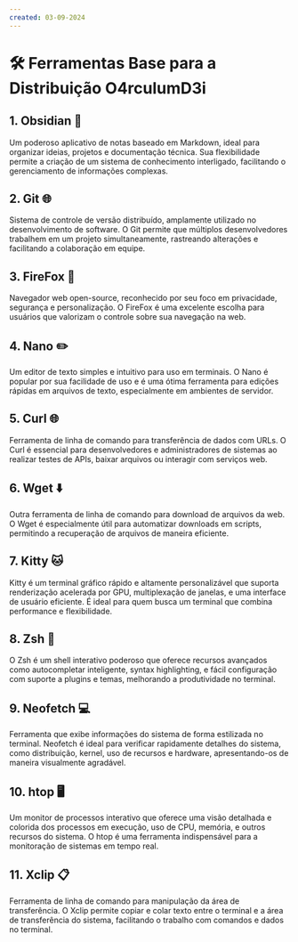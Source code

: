 ```yaml
---
created: 03-09-2024
---
```


# 🛠️ Ferramentas Base para a Distribuição O4rculumD3i

## **1. Obsidian** 📝
Um poderoso aplicativo de notas baseado em Markdown, ideal para organizar ideias, projetos e documentação técnica. Sua flexibilidade permite a criação de um sistema de conhecimento interligado, facilitando o gerenciamento de informações complexas.

## **2. Git** 🌐
Sistema de controle de versão distribuído, amplamente utilizado no desenvolvimento de software. O Git permite que múltiplos desenvolvedores trabalhem em um projeto simultaneamente, rastreando alterações e facilitando a colaboração em equipe.

## **3. FireFox** 🦊
Navegador web open-source, reconhecido por seu foco em privacidade, segurança e personalização. O FireFox é uma excelente escolha para usuários que valorizam o controle sobre sua navegação na web.

## **4. Nano** ✏️
Um editor de texto simples e intuitivo para uso em terminais. O Nano é popular por sua facilidade de uso e é uma ótima ferramenta para edições rápidas em arquivos de texto, especialmente em ambientes de servidor.

## **5. Curl** 🌐
Ferramenta de linha de comando para transferência de dados com URLs. O Curl é essencial para desenvolvedores e administradores de sistemas ao realizar testes de APIs, baixar arquivos ou interagir com serviços web.

## **6. Wget** ⬇️
Outra ferramenta de linha de comando para download de arquivos da web. O Wget é especialmente útil para automatizar downloads em scripts, permitindo a recuperação de arquivos de maneira eficiente.

## **7. Kitty** 🐱
Kitty é um terminal gráfico rápido e altamente personalizável que suporta renderização acelerada por GPU, multiplexação de janelas, e uma interface de usuário eficiente. É ideal para quem busca um terminal que combina performance e flexibilidade.

## **8. Zsh** 🐚
O Zsh é um shell interativo poderoso que oferece recursos avançados como autocompletar inteligente, syntax highlighting, e fácil configuração com suporte a plugins e temas, melhorando a produtividade no terminal.

## **9. Neofetch** 💻
Ferramenta que exibe informações do sistema de forma estilizada no terminal. Neofetch é ideal para verificar rapidamente detalhes do sistema, como distribuição, kernel, uso de recursos e hardware, apresentando-os de maneira visualmente agradável.

## **10. htop** 🖥️
Um monitor de processos interativo que oferece uma visão detalhada e colorida dos processos em execução, uso de CPU, memória, e outros recursos do sistema. O htop é uma ferramenta indispensável para a monitoração de sistemas em tempo real.

## **11. Xclip** 📋
Ferramenta de linha de comando para manipulação da área de transferência. O Xclip permite copiar e colar texto entre o terminal e a área de transferência do sistema, facilitando o trabalho com comandos e dados no terminal.
